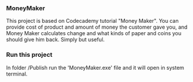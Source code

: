 ### MoneyMaker
This project is based on Codecademy tutorial "Money Maker". You can provide cost of product and amount of money the customer gave you, and Money Maker calculates change and what kinds of paper and coins you should give him back. Simply but useful.

### Run this project
In folder /Publish run the 'MoneyMaker.exe' file and it will open in system terminal.
